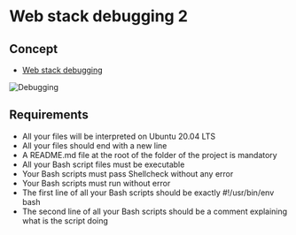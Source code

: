 # Web stack debugging 2

## Concept
- [Web stack debugging](https://intranet.alxswe.com/concepts/68)

![Debugging](https://s3.amazonaws.com/intranet-projects-files/holbertonschool-sysadmin_devops/287/99littlebugsinthecode-holberton.jpg 'Debugging')

## Requirements
- All your files will be interpreted on Ubuntu 20.04 LTS
- All your files should end with a new line
- A README.md file at the root of the folder of the project is mandatory
- All your Bash script files must be executable
- Your Bash scripts must pass Shellcheck without any error
- Your Bash scripts must run without error
- The first line of all your Bash scripts should be exactly #!/usr/bin/env bash
- The second line of all your Bash scripts should be a comment explaining what is the script doing
